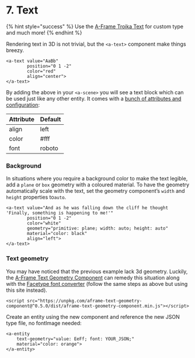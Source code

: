 # 7. Text

{% hint style="success" %}
Use the [A-Frame Troika Text](https://github.com/lojjic/aframe-troika-text) for custom type and much more!
{% endhint %}

Rendering text in 3D is not trivial, but the `<a-text>` component make things breezy.

```markup
<a-text value="AaBb"
        position="0 1 -2"
        color="red"
        align="center">
</a-text>
```

By adding the above in your `<a-scene>` you will see a text block which can be used just like any other entity. It comes with a [bunch of attributes and configuration](https://aframe.io/docs/0.9.0/components/text.html):

| Attribute | Default |
| :--- | :--- |
| align | left |
| color | \#fff |
| font | roboto |

### Background

In situations where you require a background color to make the text legible, add a `plane` or `box` geometry with a coloured material. To have the geometry automatically scale with the text, set the geometry component’s `width` and `height` properties to`auto`.

```markup
<a-text value="And as he was falling down the cliff he thought 'Finally, something is happening to me!'"
        position="0 1 -2"
        color="white"
        geometry="primitive: plane; width: auto; height: auto"
        material="color: black"
        align="left">
</a-text>
```

### Text geometry

You may have noticed that the previous example lack 3d geometry. Luckily, the [A-Frame Text Geometry Component](https://www.npmjs.com/package/aframe-text-geometry-component) can remedy this situation along with the [Facetype font converter](http://gero3.github.io/facetype.js/) \(follow the same steps as above but using this site instead\). 

```markup
<script src="https://unpkg.com/aframe-text-geometry-component@^0.5.0/dist/aframe-text-geometry-component.min.js"></script> 
```

Create an entity using the new component and reference the new JSON type file, no fontImage needed:

```markup
<a-entity
    text-geometry="value: EeFf; font: YOUR_JSON;"
    material="color: orange">
</a-entity>
```

